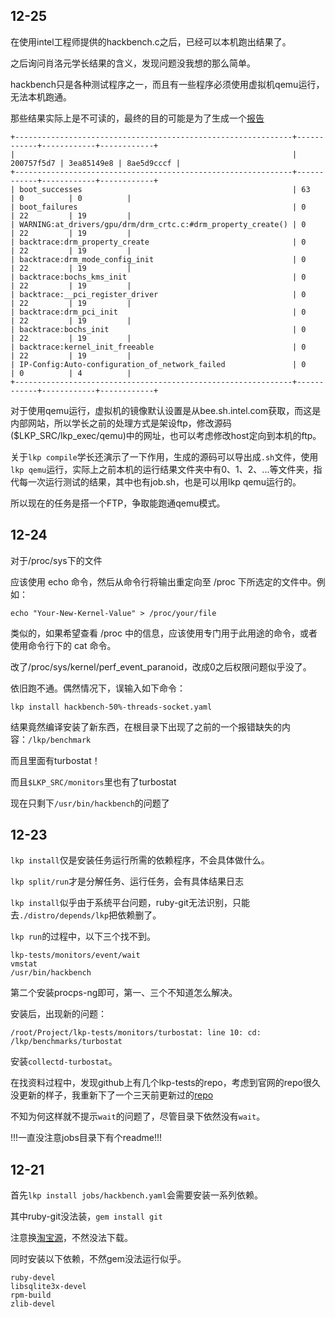 ## 12-25 ##

在使用intel工程师提供的hackbench.c之后，已经可以本机跑出结果了。

之后询问肖洛元学长结果的含义，发现问题没我想的那么简单。

hackbench只是各种测试程序之一，而且有一些程序必须使用虚拟机qemu运行，无法本机跑通。

那些结果实际上是不可读的，最终的目的可能是为了生成一个[报告](https://lists.01.org/pipermail/lkp/2015-December/003278.html)

```
+--------------------------------------------------------------+------------+------------+------------+
|                                                              | 200757f5d7 | 3ea85149e8 | 8ae5d9cccf |
+--------------------------------------------------------------+------------+------------+------------+
| boot_successes                                               | 63         | 0          | 0          |
| boot_failures                                                | 0          | 22         | 19         |
| WARNING:at_drivers/gpu/drm/drm_crtc.c:#drm_property_create() | 0          | 22         | 19         |
| backtrace:drm_property_create                                | 0          | 22         | 19         |
| backtrace:drm_mode_config_init                               | 0          | 22         | 19         |
| backtrace:bochs_kms_init                                     | 0          | 22         | 19         |
| backtrace:__pci_register_driver                              | 0          | 22         | 19         |
| backtrace:drm_pci_init                                       | 0          | 22         | 19         |
| backtrace:bochs_init                                         | 0          | 22         | 19         |
| backtrace:kernel_init_freeable                               | 0          | 22         | 19         |
| IP-Config:Auto-configuration_of_network_failed               | 0          | 0          | 4          |
+--------------------------------------------------------------+------------+------------+------------+
```

对于使用qemu运行，虚拟机的镜像默认设置是从bee.sh.intel.com获取，而这是内部网站，所以学长之前的处理方式是架设ftp，修改源码($LKP_SRC/lkp_exec/qemu)中的网址，也可以考虑修改host定向到本机的ftp。

关于`lkp compile`学长还演示了一下作用，生成的源码可以导出成`.sh`文件，使用`lkp qemu`运行，实际上之前本机的运行结果文件夹中有0、1、2、...等文件夹，指代每一次运行测试的结果，其中也有job.sh，也是可以用lkp qemu运行的。

所以现在的任务是搭一个FTP，争取能跑通qemu模式。

## 12-24 ##

对于/proc/sys下的文件

应该使用 echo 命令，然后从命令行将输出重定向至 /proc 下所选定的文件中。例如： 

    echo "Your-New-Kernel-Value" > /proc/your/file

类似的，如果希望查看 /proc 中的信息，应该使用专门用于此用途的命令，或者使用命令行下的 cat 命令。 

改了/proc/sys/kernel/perf_event_paranoid，改成0之后权限问题似乎没了。

依旧跑不通。偶然情况下，误输入如下命令：

    lkp install hackbench-50%-threads-socket.yaml

结果竟然编译安装了新东西，在根目录下出现了之前的一个报错缺失的内容：`/lkp/benchmark`

而且里面有turbostat！

而且`$LKP_SRC/monitors`里也有了turbostat

现在只剩下`/usr/bin/hackbench`的问题了


## 12-23 ##

`lkp install`仅是安装任务运行所需的依赖程序，不会具体做什么。

`lkp split/run`才是分解任务、运行任务，会有具体结果日志

`lkp install`似乎由于系统平台问题，ruby-git无法识别，只能去`./distro/depends/lkp`把依赖删了。

`lkp run`的过程中，以下三个找不到。

    lkp-tests/monitors/event/wait
    vmstat
    /usr/bin/hackbench


第二个安装procps-ng即可，第一、三个不知道怎么解决。

安装后，出现新的问题：

    /root/Project/lkp-tests/monitors/turbostat: line 10: cd: /lkp/benchmarks/turbostat

安装`collectd-turbostat`。

在找资料过程中，发现github上有几个lkp-tests的repo，考虑到官网的repo很久没更新的样子，我重新下了一个三天前更新过的[repo](https://github.com/fengguang/lkp-tests)

不知为何这样就不提示`wait`的问题了，尽管目录下依然没有`wait`。

!!!一直没注意jobs目录下有个readme!!!

## 12-21 ##

首先`lkp install jobs/hackbench.yaml`会需要安装一系列依赖。

其中ruby-git没法装，`gem install git`

注意换[淘宝源](https://ruby.taobao.org/)，不然没法下载。

同时安装以下依赖，不然gem没法运行似乎。

    ruby-devel
    libsqlite3x-devel
    rpm-build
    zlib-devel


